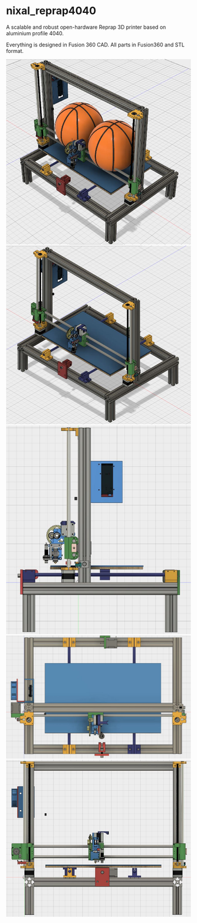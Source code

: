 # nixal_reprap4040   

A scalable and robust open-hardware Reprap 3D printer based on aluminium profile 4040.

Everything is designed in Fusion 360 CAD. All parts in Fusion360 and STL format.

![nixal i3](nixal_reprap4040_asm5_basketballs.jpg "nixal_reprap4040 3D printer")  
![nixal i3](nixal_reprap4040_asm.jpg "nixal_reprap4040 3D printer")  
![nixal i3](nixal_reprap4040_asm2.jpg "nixal_reprap4040 3D printer") 
![nixal i3](nixal_reprap4040_asm3.jpg "nixal_reprap4040 3D printer") 
![nixal i3](nixal_reprap4040_asm4.jpg "nixal_reprap4040 3D printer") 





